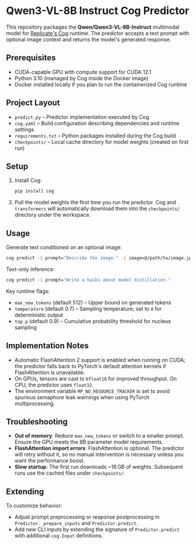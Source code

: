 # Qwen3-VL-8B Instruct Cog Predictor

This repository packages the **Qwen/Qwen3-VL-8B-Instruct** multimodal model for [Replicate's Cog](https://github.com/replicate/cog) runtime. The predictor accepts a text prompt with optional image context and returns the model's generated response.

## Prerequisites
- CUDA-capable GPU with compute support for CUDA 12.1
- Python 3.10 (managed by Cog inside the Docker image)
- Docker installed locally if you plan to run the containerized Cog runtime

## Project Layout
- `predict.py` – Predictor implementation executed by Cog
- `cog.yaml` – Build configuration describing dependencies and runtime settings
- `requirements.txt` – Python packages installed during the Cog build
- `checkpoints/` – Local cache directory for model weights (created on first run)

## Setup
1. Install Cog:
   ```bash
   pip install cog
   ```
2. Pull the model weights the first time you run the predictor. Cog and `transformers` will automatically download them into the `checkpoints/` directory under the workspace.

## Usage
Generate text conditioned on an optional image:
```bash
cog predict -i prompt="Describe the image." -i image=@/path/to/image.jpg
```

Text-only inference:
```bash
cog predict -i prompt="Write a haiku about model distillation."
```

Key runtime flags:
- `max_new_tokens` (default 512) – Upper bound on generated tokens
- `temperature` (default 0.7) – Sampling temperature; set to `0` for deterministic output
- `top_p` (default 0.9) – Cumulative probability threshold for nucleus sampling

## Implementation Notes
- Automatic FlashAttention 2 support is enabled when running on CUDA; the predictor falls back to PyTorch's default attention kernels if FlashAttention is unavailable.
- On GPUs, tensors are cast to `bfloat16` for improved throughput. On CPU, the predictor uses `float32`.
- The environment variable `MP_NO_RESOURCE_TRACKER` is set to avoid spurious semaphore leak warnings when using PyTorch multiprocessing.

## Troubleshooting
- **Out of memory**: Reduce `max_new_tokens` or switch to a smaller prompt. Ensure the GPU meets the 8B parameter model requirements.
- **FlashAttention import errors**: FlashAttention is optional. The predictor will retry without it, so no manual intervention is necessary unless you want the performance boost.
- **Slow startup**: The first run downloads ~16 GB of weights. Subsequent runs use the cached files under `checkpoints/`.

## Extending
To customize behavior:
- Adjust prompt preprocessing or response postprocessing in `Predictor._prepare_inputs` and `Predictor.predict`.
- Add new CLI inputs by extending the signature of `Predictor.predict` with additional `cog.Input` definitions.

